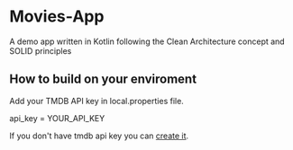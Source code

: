 # Movies-App
A demo app written in Kotlin following the Clean Architecture concept and SOLID principles

## How to build on your enviroment
Add your TMDB API key in local.properties file.

api_key = YOUR_API_KEY

If you don't have tmdb api key you can [create it](https://developers.themoviedb.org/3/getting-started/introduction).
